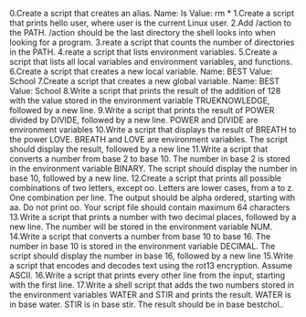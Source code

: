 0.Create a script that creates an alias. Name: ls Value: rm *
1.Create a script that prints hello user, where user is the current Linux user.
2.Add /action to the PATH. /action should be the last directory the shell looks into when looking for a program.
3.reate a script that counts the number of directories in the PATH.
4.reate a script that lists environment variables.
5.Create a script that lists all local variables and environment variables, and functions.
6.Create a script that creates a new local variable. Name: BEST Value: School
7.Create a script that creates a new global variable. Name: BEST Value: School
8.Write a script that prints the result of the addition of 128 with the value stored in the environment variable TRUEKNOWLEDGE, followed by a new line.
9.Write a script that prints the result of POWER divided by DIVIDE, followed by a new line. POWER and DIVIDE are environment variables
10.Write a script that displays the result of BREATH to the power LOVE. BREATH and LOVE are environment variables. The script should display the result, followed by a new line
11.Write a script that converts a number from base 2 to base 10. The number in base 2 is stored in the environment variable BINARY. The script should display the number in base 10, followed by a new line.
12.Create a script that prints all possible combinations of two letters, except oo. Letters are lower cases, from a to z. One combination per line. The output should be alpha ordered, starting with aa. Do not print oo. Your script file should contain maximum 64 characters
13.Write a script that prints a number with two decimal places, followed by a new line. The number will be stored in the environment variable NUM.
14.Write a script that converts a number from base 10 to base 16. The number in base 10 is stored in the environment variable DECIMAL. The script should display the number in base 16, followed by a new line
15.Write a script that encodes and decodes text using the rot13 encryption. Assume ASCII.
16.Write a script that prints every other line from the input, starting with the first line.
17.Write a shell script that adds the two numbers stored in the environment variables WATER and STIR and prints the result. WATER is in base water. STIR is in base stir. The result should be in base bestchol.. 
